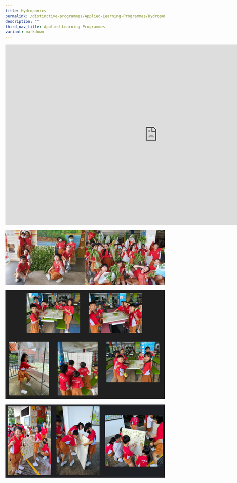 ```yaml
---
title: Hydroponics
permalink: /distinctive-programmes/Applied-Learning-Programmes/Hydroponics/
description: ""
third_nav_title: Applied Learning Programmes
variant: markdown
---
```

<iframe allowfullscreen="true" height="569" width="960" frameborder="0" src="https://docs.google.com/presentation/d/e/2PACX-1vQTCZuzezg--D3U5InGDJSTAL5unhMLgp0CAJyE66Fwt-SujTLFy_YzIDKuCWnNvA/embed?start=false&amp;loop=false&amp;delayms=3000"></iframe>

![](/images/hydroponics.jpg)

![](/images/Hydroponics_3_Diligence.png)

![](/images/Hyodroponics_3_Care.jpg)